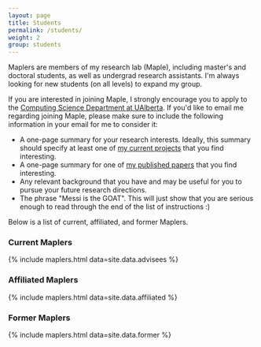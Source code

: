 ```yaml
---
layout: page
title: Students
permalink: /students/
weight: 2
group: students
---
```

Maplers are members of my research lab (Maple), including master's and doctoral students, as well as undergrad research assistants. I'm always looking for new students (on all levels) to expand my group.

If you are interested in joining Maple, I strongly encourage you to apply to the [Computing Science Department at UAlberta](https://www.ualberta.ca/computing-science/graduate-studies/programs-and-admissions/applications-and-admissions). If you'd like to email me regarding joining Maple, please make sure to include the following information in your email for me to consider it:

- A one-page summary for your research interests. Ideally, this summary should specify at least one of [my current projects](/research/) that you find interesting.
- A one-page summary for one of [my published papers](/publications/) that you find interesting.
- Any relevant background that you have and may be useful for you to pursue your future research directions.
- The phrase "Messi is the GOAT". This will just show that you are serious enough to read through the end of the list of instructions :)

Below is a list of current, affiliated, and former Maplers.

### Current Maplers
{% include maplers.html data=site.data.advisees %}

### Affiliated Maplers
{% include maplers.html data=site.data.affiliated %}

### Former Maplers
{% include maplers.html data=site.data.former %}
